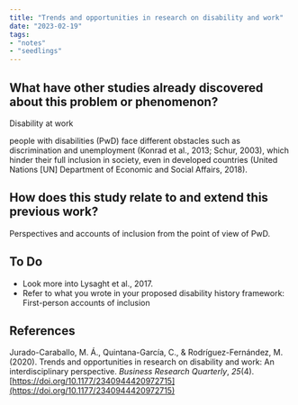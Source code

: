 ```yaml
---
title: "Trends and opportunities in research on disability and work"
date: "2023-02-19"
tags:
- "notes"
- "seedlings"
---
```


## What have other studies already discovered about this problem or phenomenon?

Disability at work

people with disabilities (PwD) face different obstacles such as discrimination and unemployment (Konrad et al., 2013; Schur, 2003), which hinder their full inclusion in society, even in developed countries (United Nations [UN] Department of Economic and Social Affairs, 2018).



## How does this study relate to and extend this previous work?

Perspectives and accounts of inclusion from the point of view of PwD.

## To Do

- Look more into Lysaght et al., 2017.
- Refer to what you wrote in your proposed disability history framework: First-person accounts of inclusion

## References

Jurado-Caraballo, M. Á., Quintana-García, C., & Rodríguez-Fernández, M. (2020). Trends and opportunities in research on disability and work: An interdisciplinary perspective. _Business Research Quarterly_, _25_(4). [https://doi.org/10.1177/2340944420972715](https://doi.org/10.1177/2340944420972715)